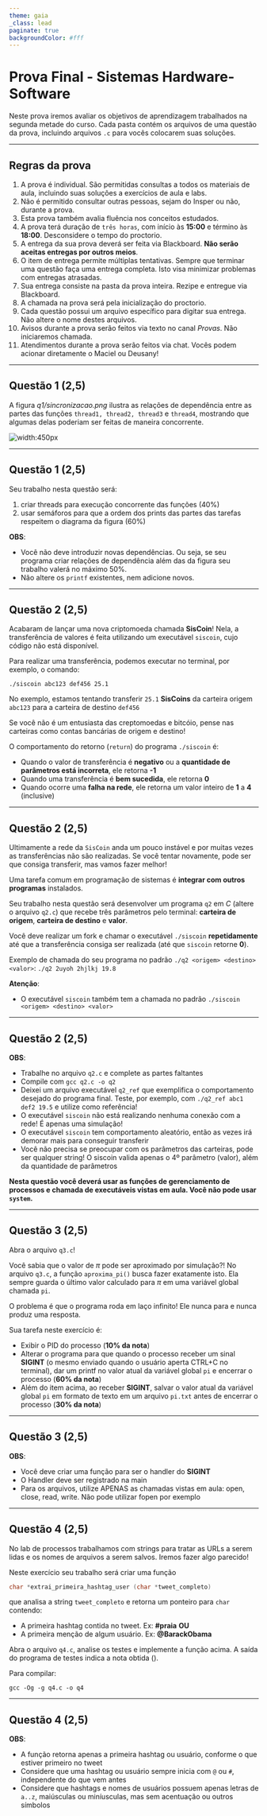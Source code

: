 ```yaml
---
theme: gaia
_class: lead
paginate: true
backgroundColor: #fff
---
```


# Prova Final - Sistemas Hardware-Software

Neste prova iremos avaliar os objetivos de aprendizagem trabalhados na segunda metade do curso. Cada pasta contém os arquivos de uma questão da prova, incluindo arquivos `.c` para vocês colocarem suas soluções.

---

## Regras da prova
<style scoped>section { font-size: 20px; }</style>
1. A prova é individual. São permitidas consultas a todos os materiais de aula, incluindo suas soluções a exercícios de aula e labs. 
1. Não é permitido consultar outras pessoas, sejam do Insper ou não, durante a prova.
1. Esta prova também avalia fluência nos conceitos estudados.
1. A prova terá duração de `três horas`, com início às **15:00** e término às **18:00**. Desconsidere o tempo do proctorio.
1. A entrega da sua prova deverá ser feita via Blackboard. **Não serão aceitas entregas por outros meios**.
1. O item de entrega permite múltiplas tentativas. Sempre que terminar uma questão faça uma entrega completa. Isto visa minimizar problemas com entregas atrasadas.
1. Sua entrega consiste na pasta da prova inteira. Rezipe e entregue via Blackboard.
1. A chamada na prova será pela inicialização do proctorio.
1. Cada questão possui um arquivo específico para digitar sua entrega. Não altere o nome destes arquivos.
1. Avisos durante a prova serão feitos via texto no canal *Provas*. Não iniciaremos chamada.
1. Atendimentos durante a prova serão feitos via chat. Vocês podem acionar diretamente o Maciel ou Deusany!

---

## Questão 1 (2,5)
<style scoped>section { font-size: 20px; }</style>

A figura *q1/sincronizacao.png* ilustra as relações de dependência entre as partes das funções `thread1, thread2, thread3` e `thread4`, mostrando que algumas delas poderiam ser feitas de maneira concorrente.

![width:450px](q1/sincronizacao.png)

---

## Questão 1 (2,5)
<style scoped>section { font-size: 20px; }</style>

Seu trabalho nesta questão será:

1. criar threads para execução concorrente das funções (40%)
2. usar semáforos para que a ordem dos prints das partes das tarefas respeitem o diagrama da figura (60%)

**OBS**:
- Você não deve introduzir novas dependências. Ou seja, se seu programa criar relações de dependência além das da figura seu trabalho valerá no máximo 50%.
- Não altere os `printf` existentes, nem adicione novos.

---

## Questão 2 (2,5)
<style scoped>section { font-size: 20px; }</style>

Acabaram de lançar uma nova criptomoeda chamada **SisCoin**! Nela, a transferência de valores é feita utilizando um executável `siscoin`, cujo código não está disponível.

Para realizar uma transferência, podemos executar no terminal, por exemplo, o comando:

`./siscoin abc123 def456 25.1`

No exemplo, estamos tentando transferir `25.1` **SisCoins** da carteira origem `abc123` para a carteira de destino `def456`

Se você não é um entusiasta das creptomoedas e bitcóio, pense nas carteiras como contas bancárias de origem e destino!

O comportamento do retorno (`return`) do programa `./siscoin` é:
- Quando o valor de transferência é **negativo** ou a **quantidade de parâmetros está incorreta**, ele retorna **-1**
- Quando uma transferência é **bem sucedida**, ele retorna **0**
- Quando ocorre uma **falha na rede**, ele retorna um valor inteiro de **1** a **4** (inclusive)

---

## Questão 2 (2,5)
<style scoped>section { font-size: 20px; }</style>

Ultimamente a rede da `SisCoin` anda um pouco instável e por muitas vezes as transferências não são realizadas. Se você tentar novamente, pode ser que consiga transferir, mas vamos fazer melhor!

Uma tarefa comum em programação de sistemas é **integrar com outros programas** instalados.

Seu trabalho nesta questão será desenvolver um programa `q2` em *C* (altere o arquivo `q2.c`) que recebe três parâmetros pelo terminal: **carteira de origem**, **carteira de destino** e **valor**.

Você deve realizar um fork e chamar o executável `./siscoin` **repetidamente** até que a transferência consiga ser realizada (até que `siscoin` retorne **0**).


Exemplo de chamada do seu programa no padrão `./q2 <origem> <destino> <valor>`:
`./q2 2uyoh 2hjlkj 19.8`

**Atenção**:
- O executável `siscoin` também tem a chamada no padrão `./siscoin <origem> <destino> <valor>`

---

## Questão 2 (2,5)
<style scoped>section { font-size: 20px; }</style>

**OBS**:
- Trabalhe no arquivo `q2.c` e complete as partes faltantes
- Compile com `gcc q2.c -o q2`
- Deixei um arquivo executável `q2_ref` que exemplifica o comportamento desejado do programa final. Teste, por exemplo, com `./q2_ref abc1 def2 19.5` e utilize como referência!
- O executável `siscoin` não está realizando nenhuma conexão com a rede! É apenas uma simulação!
- O executável `siscoin` tem comportamento aleatório, então as vezes irá demorar mais para conseguir transferir
- Você não precisa se preocupar com os parâmetros das carteiras, pode ser qualquer string! O siscoin valida apenas o 4º parâmetro (valor), além da quantidade de parâmetros

**Nesta questão você deverá usar as funções de gerenciamento de processos e chamada de executáveis vistas em aula. Você não pode usar `system`.**

---

## Questão 3 (2,5)
<style scoped>section { font-size: 20px; }</style>

Abra o arquivo `q3.c`!

Você sabia que o valor de $\pi$ pode ser aproximado por simulação?! No arquivo `q3.c`, a função `aproxima_pi()` busca fazer exatamente isto. Ela sempre guarda o último valor calculado para $\pi$ em uma variável global chamada `pi`.

O problema é que o programa roda em laço infinito! Ele nunca para e nunca produz uma resposta.

Sua tarefa neste exercício é:
- Exibir o PID do processo (**10% da nota**)
- Alterar o programa para que quando o processo receber um sinal **SIGINT** (o mesmo enviado quando o usuário aperta CTRL+C no terminal), dar um printf no valor atual da variável global `pi` e encerrar o processo (**60% da nota**)
- Além do item acima, ao receber **SIGINT**, salvar o valor atual da variável global `pi` em formato de texto em um arquivo `pi.txt` antes de encerrar o processo (**30% da nota**)

---

## Questão 3 (2,5)
<style scoped>section { font-size: 20px; }</style>

**OBS**:
- Você deve criar uma função para ser o handler do **SIGINT**
- O Handler deve ser registrado na main
- Para os arquivos, utilize APENAS as chamadas vistas em aula: open, close, read, write. Não pode utilizar fopen por exemplo


---

## Questão 4 (2,5)
<style scoped>section { font-size: 20px; }</style>

No lab de processos trabalhamos com strings para tratar as URLs a serem lidas e os nomes de arquivos a serem salvos. Iremos fazer algo parecido!

Neste exercício seu trabalho será criar uma função

```c
char *extrai_primeira_hashtag_user (char *tweet_completo)
```

que analisa a string `tweet_completo` e retorna um ponteiro para `char` contendo:
- A primeira hashtag contida no tweet. Ex: **#praia**
**OU**
- A primeira menção de algum usuário. Ex: **@BarackObama**

Abra o arquivo `q4.c`, analise os testes e implemente a função acima. A saída do programa de testes indica a nota obtida ().

Para compilar:

```
gcc -Og -g q4.c -o q4
```

---

## Questão 4 (2,5)
<style scoped>section { font-size: 20px; }</style>

**OBS**:
- A função retorna apenas a primeira hashtag ou usuário, conforme o que estiver primeiro no tweet
- Considere que uma hashtag ou usuário sempre inicia com `@` ou `#`, independente do que vem antes
- Considere que hashtags e nomes de usuários possuem apenas letras de `a..z`, maiúsculas ou miníusculas, mas sem acentuação ou outros símbolos